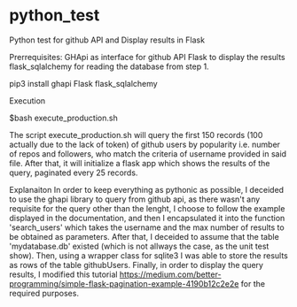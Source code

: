 # python_test
Python test for github API and Display results in Flask

Prerrequisites:
GHApi as interface for github API
Flask to display the results
flask_sqlalchemy for reading the database from step 1.

pip3 install ghapi Flask flask_sqlalchemy

Execution

$bash execute_production.sh

The script execute_production.sh will query the first 150 records (100 actually due to the lack of token) of github users by popularity i.e.
number of repos and followers, who match the criteria of username provided in said file. After that, it will initialize a flask app which shows the results of the query,
paginated every 25 records.

Explanaiton
In order to keep everything as pythonic as possible, I deceided to use the ghapi library to query from github api, as there wasn't any requisite for the query other than the lenght, I choose to follow the example displayed in the documentation, and then I encapsulated it into the function 'search_users' which takes the username and the max number of results to be obtained as parameters.
After that, I deceided to assume that the table 'mydatabase.db' existed (which is not allways the case, as the unit test show). Then, using a wrapper class for sqlite3 I was able to store the results as rows of the table githubUsers.
Finally, in order to display the query results, I modified this tutorial https://medium.com/better-programming/simple-flask-pagination-example-4190b12c2e2e for the required purposes.

